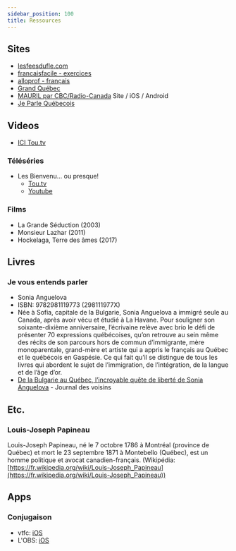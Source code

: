 ```yaml
---
sidebar_position: 100
title: Ressources
---
```


## Sites

- [lesfeesdufle.com](https://lesfeesdufle.com)
- [francaisfacile - exercices](https://francaisfacile.rfi.fr/fr/exercices/)
- [alloprof - français](https://www.alloprof.qc.ca/fr/eleves/bv/francais)
- [Grand Québec](https://grandquebec.com)
- [MAURIL par CBC/Radio-Canada](https://mauril.ca/) Site / iOS / Android
- [Je Parle Québecois](https://www.je-parle-quebecois.com)

## Videos

- [ICI Tou.tv](https://ici.tou.tv/)

### Téléséries

- Les Bienvenu… ou presque!
  - [Tou.tv](https://ici.tou.tv/les-bienvenu-ou-presque)
  - [Youtube](https://www.youtube.com/watch?v=MPSVevIAKVc)

### Films

- La Grande Séduction (2003)
- Monsieur Lazhar (2011)
- Hockelaga, Terre des âmes (2017)

## Livres

### Je vous entends parler

- Sonia Anguelova
- ISBN: 9782981119773 (298111977X)
- Née à Sofia, capitale de la Bulgarie, Sonia Anguelova a immigré seule au Canada, après avoir vécu et étudié à La Havane. Pour souligner son soixante-dixième anniversaire, l’écrivaine relève avec brio le défi de présenter 70 expressions québécoises, qu’on retrouve au sein même des récits de son parcours hors de commun d’immigrante, mère monoparentale, grand-mère et artiste qui a appris le français au Québec et le québécois en Gaspésie. Ce qui fait qu’il se distingue de tous les livres qui abordent le sujet de l’immigration, de l’intégration, de la langue et de l’âge d’or.
- [De la Bulgarie au Québec, l’incroyable quête de liberté de Sonia Anguelova](https://journaldesvoisins.com/de-la-bulgarie-au-quebec-lincroyable-quete-de-liberte-de-sonia-anguelova/) - Journal des voisins

## Etc.

### Louis-Joseph Papineau

Louis-Joseph Papineau, né le 7 octobre 1786 à Montréal (province de Québec) et mort le 23 septembre 1871 à Montebello (Québec), est un homme politique et avocat canadien-français. (Wikipédia: [https://fr.wikipedia.org/wiki/Louis-Joseph_Papineau](https://fr.wikipedia.org/wiki/Louis-Joseph_Papineau))

## Apps

### Conjugaison

- vtfc: [iOS](https://apps.apple.com/app/id536600573)
- L'OBS: [iOS](https://apps.apple.com/us/app/french-verbs-conjugation-lobs/id495165408)
